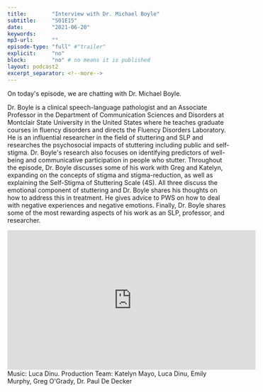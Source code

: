 ```yaml
---
title:        "Interview with Dr. Michael Boyle"
subtitle:     "S01E15"
date:         "2021-06-20"
keywords:
mp3-url:      ""
episode-type: "full" #"trailer"
explicit:     "no"
block:        "no" # no means it is published
layout: podcast2
excerpt_separator: <!--more-->
---
```

On today's episode, we are chatting with Dr. Michael Boyle.

Dr. Boyle is a clinical speech-language pathologist and an Associate Professor in the Department of Communication Sciences and Disorders at Montclair State University in the United States where he teaches graduate courses in fluency disorders and directs the Fluency Disorders Laboratory. He is an influential researcher in the field of stuttering and SLP and researches the psychosocial impacts of stuttering including public and self-stigma. Dr. Boyle's research also focuses on identifying predictors of well-being and communicative participation in people who stutter. Throughout the episode, Dr. Boyle discusses some of his work with Greg and Katelyn, expanding on the concepts of stigma and stigma-reduction, as well as explaining the Self-Stigma of Stuttering Scale (4S). All three discuss the emotional component of stuttering and Dr. Boyle shares his thoughts on how to address this in treatment. He gives advice to PWS on how to deal with negative experiences and negative emotions. Finally, Dr. Boyle shares some of the most rewarding aspects of his work as an SLP, professor, and researcher.
<!--more-->
<iframe width="560" height="315" src="https://www.youtube.com/embed/vTt7FX7CMYI" title="YouTube video player" frameborder="0" allow="accelerometer; autoplay; clipboard-write; encrypted-media; gyroscope; picture-in-picture" allowfullscreen></iframe>
<!--more-->
Music: Luca Dinu.
<!--more-->
Production Team: Katelyn Mayo, Luca Dinu, Emily Murphy, Greg O'Grady, Dr. Paul De Decker
